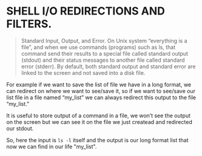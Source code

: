 # SHELL I/O REDIRECTIONS AND FILTERS.
> Standard Input, Output, and Error. On Unix system “everything is a file”, and when we use commands (programs) such as ls, that command send their results to a special file called standard output (stdout) and their status messages to another file called standard error (stderr). By default, both standard output and standard error are linked to the screen and not saved into a disk file.

For example if we want to save the list of file we have in a long format, we can redirect on where we want to see/save it, so if we want to see/save our list file in a file named “my_list” we can always redirect this output to the file “my_list.”

It is useful to store output of a command in a file, we won’t see the output on the screen but we can see it on the file we just createad and redirected our stdout.

So, here the input is `ls -l` itself and the output is our long format list that now we can find in our life "my_list".
